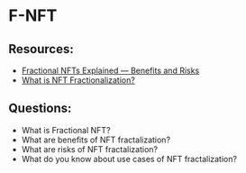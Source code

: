 # F-NFT

## Resources:
* [Fractional NFTs Explained — Benefits and Risks](https://10clouds.com/blog/defi/fractional-nfts-explained-benefits-and-risks/)
* [What is NFT Fractionalization?](https://academy.synfutures.com/what-is-nft-fractionalization/)

## Questions:

* What is Fractional NFT?
* What are benefits of NFT fractalization?
* What are risks of NFT fractalization?
* What do you know about use cases of NFT fractalization?
